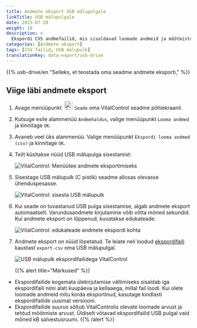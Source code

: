 ```yaml
---
title: Andmete eksport USB mälupulgale
linkTitle: USB mälupulgale
date: 2023-07-20
weight: 10
description: >
  Ekspordi CVS andmefailid, mis sisaldavad loomade andmeid ja mõõtmistulemusi, mis on salvestatud VitalControl seadmesse, USB mälupulgale.
categories: [Andmete eksport]
tags: [CSV failid, USB mälupulk]
translationKey: data-export/usb-drive
---
```

{{% usb-drive/en "Selleks, et teostada oma seadme andmete eksporti," %}}

## Viige läbi andmete eksport

1. Avage menüüpunkt &nbsp;<img src="/icons/device.svg" width="23" align="bottom" alt="Seade" /> `Seade` oma VitalControl seadme põhiekraanil.

2. Kutsuge esile alammenüü `Andmehaldus`, valige menüüpunkt `Looma andmed` ja kinnitage `OK`.

3. Avaneb veel üks alammenüü. Valige menüüpunkt `Ekspordi looma andmed (csv)` ja kinnitage `OK`.

4. Teilt küsitakse nüüd USB mälupulga sisestamist:

   ![VitalControl: Menüütee andmete eksportimiseks](../images/data-export.png "Kutsu esile andmete eksport")

5. Sisestage USB mälupulk (C pistik) seadme allosas olevasse ühenduspesasse.

   ![VitalControl: sisesta USB mälupulk](/images/firmware/update/plug-in-dual-usb-stick.svg "Sisesta USB mälupulk")

6. Kui seade on tuvastanud USB pulga sisestamise, algab andmete eksport automaatselt. Varundusandmete kirjutamine võib võtta mõned sekundid. Kui andmete eksport on lõppenud, kuvatakse edukateade:

   ![VitalControl: edukateade andmete ekspordi kohta](../images/success-data-export.png "Edukas andmete eksport")

7. Andmete eksport on nüüd lõpetatud. Te leiate neli loodud [ekspordifaili](../export-files/) kaustast `export-csv` oma USB mälupulgal.

   ![USB mälupulk ekspordifailidega VitalControl](../images/export-files.png "Ekspordifailid USB mälupulgal")

   {{% alert title="Märkused" %}}
  - Ekspordifailide kogemata ülekirjutamise vältimiseks sisaldab iga ekspordifaili nimi alati kuupäeva ja kellaaega, millal fail loodi. Kui olete loomade andmeid mitu korda eksportinud, kasutage kindlasti ekspordifailide uusimat versiooni.
  - Ekspordifailide suurus sõltub VitalControlis olevate loomade arvust ja tehtud mõõtmiste arvust. Üldiselt võtavad ekspordifailid USB pulgal vaid mõned kB salvestusruumi.
   {{% /alert %}}
